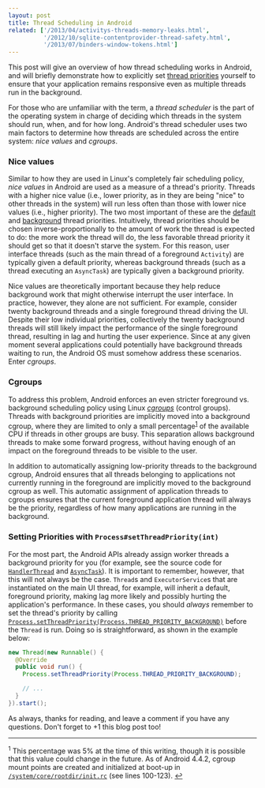 ```yaml
---
layout: post
title: Thread Scheduling in Android
related: ['/2013/04/activitys-threads-memory-leaks.html',
          '/2012/10/sqlite-contentprovider-thread-safety.html',
          '/2013/07/binders-window-tokens.html']
---
```

This post will give an overview of how thread scheduling works in Android, and will briefly
demonstrate how to explicitly set
[thread priorities](http://developer.android.com/reference/android/os/Process.html)
yourself to ensure that your application remains responsive even as multiple threads
run in the background.

For those who are unfamiliar with the term, a _thread scheduler_ is the part of the operating system
in charge of deciding which threads in the system should run, when, and for how long. Android's thread
scheduler uses two main factors to determine how threads are scheduled across the entire
system: _nice values_ and _cgroups_.

<!--more-->

### Nice values

Similar to how they are used in Linux's completely fair scheduling policy, _nice values_ in Android
are used as a measure of a thread's priority. Threads with a higher nice value (i.e., lower priority,
as in they are being "nice" to other threads in the system) will run less often than
those with lower nice values (i.e., higher priority). The two most important of these are the
[default](http://developer.android.com/reference/android/os/Process.html#THREAD_PRIORITY_DEFAULT)
and [background](http://developer.android.com/reference/android/os/Process.html#THREAD_PRIORITY_BACKGROUND)
thread priorities. Intuitively, thread priorities should be chosen
inverse-proportionally to the amount of work the thread is expected to do: the more work the
thread will do, the less favorable thread priority it should get so that it doesn't
starve the system. For this reason, user interface threads (such as the main thread of a foreground `Activity`) 
are typically given a default priority, whereas background threads (such as a thread executing an `AsyncTask`)
are typically given a background priority.

Nice values are theoretically important because they help reduce background work that might otherwise
interrupt the user interface. In practice, however, they alone are not sufficient. For example, consider
twenty background threads and a single foreground thread driving the UI. Despite their low
individual priorities, collectively the twenty background threads will still likely impact the performance
of the single foreground thread, resulting in lag and hurting the user experience. Since at any given moment
several applications could potentially have background threads waiting to run, the Android OS
must somehow address these scenarios. Enter _cgroups_.

### Cgroups

To address this problem, Android enforces an even stricter foreground vs. background scheduling policy
using Linux [_cgroups_](http://en.wikipedia.org/wiki/Cgroups) (control groups). Threads with
background priorities are implicitly moved into a background cgroup, where they are
limited to only a small percentage<sup><a href="#footnote1" id="ref1">1</a></sup> of the available
CPU if threads in other groups are busy. This separation allows background threads to make some
forward progress, without having enough of an impact on the foreground threads to be visible
to the user.

In addition to automatically assigning low-priority threads to the background cgroup, Android ensures that all
threads belonging to applications not currently running in the foreground are implicitly moved to the background cgroup as well. This automatic assignment of application threads to cgroups ensures that the current foreground
application thread will always be the priority, regardless of how many applications are running in the background.

### Setting Priorities with `Process#setThreadPriority(int)`

For the most part, the Android APIs already assign worker threads a background priority for you
(for example, see the source code for
[`HandlerThread`](https://android.googlesource.com/platform/frameworks/base/+/refs/heads/master/core/java/android/os/HandlerThread.java)
and [`AsyncTask`](https://android.googlesource.com/platform/frameworks/base/+/refs/heads/master/core/java/android/os/AsyncTask.java)). It is important to remember, however, that this will not always be the case.
`Thread`s and `ExecutorService`s that are instantiated on the main UI thread, for example,
will inherit a default, foreground priority, making lag more likely and possibly hurting
the application's performance. In these cases, you should _always_ remember to set the thread's
priority by calling
<a href="https://developer.android.com/reference/android/os/Process.html#setThreadPriority(int)">`Process.setThreadPriority(Process.THREAD_PRIORITY_BACKGROUND)`</a>
before the `Thread` is run. Doing so is straightforward, as shown in the example below:

```java
new Thread(new Runnable() {
  @Override
  public void run() {
    Process.setThreadPriority(Process.THREAD_PRIORITY_BACKGROUND);

    // ...
  }
}).start();
```

As always, thanks for reading, and leave a comment if you have any questions. Don't forget to +1 this blog post too! 

<hr class="footnote-divider" />

<sup id="footnote1">1</sup> This percentage was 5% at the time of this writing, though it is possible that this value could change in the future. As of Android 4.4.2, cgroup mount points are created and initialized at boot-up in [`/system/core/rootdir/init.rc`](https://android.googlesource.com/platform/system/core/+/android-sdk-4.4.2_r1/rootdir/init.rc) (see lines 100-123). <a href="#ref1" title="Jump to footnote 1.">&#8617;</a>